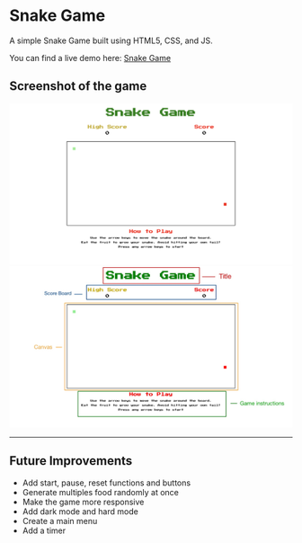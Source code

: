 # Snake Game
A simple Snake Game built using HTML5, CSS, and JS.

You can find a live demo here: [Snake Game](https://maiahg.github.io/snake_game/)

## Screenshot of the game
![Snake screenshot](screenshot.png)
![Snake structure](Structure.jpg)

---

## Future Improvements

- Add start, pause, reset functions and buttons
- Generate multiples food randomly at once
- Make the game more responsive
- Add dark mode and hard mode
- Create a main menu
- Add a timer
